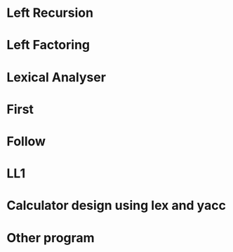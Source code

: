 # Left Recursion
# Left Factoring
# Lexical Analyser
# First 
# Follow
# LL1
# Calculator design using lex and yacc
# Other program
